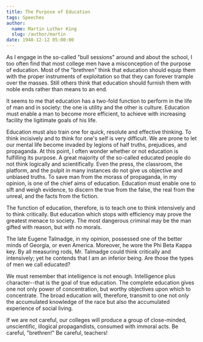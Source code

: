 ```yaml
---
title: The Purpose of Education
tags: Speeches
author:
  name: Martin Luther King
  slug: /author/martin
date: 1948-12-12 05:00:00
---
```


<!--kg-card-begin: markdown--><p>As I engage in the so-called &quot;bull sessions&quot; around and about the school, I too often find that most college men have a misconception of the purpose of education. Most of the &quot;brethren&quot; think that education should equip them with the proper instruments of exploitation so that they can forever trample over the masses. Still others think that education should furnish them with noble ends rather than means to an end.</p>
<p>It seems to me that education has a two-fold function to perform in the life of man and in society: the one is utility and the other is culture. Education must enable a man to become more efficient, to achieve with increasing facility the ligitimate goals of his life.</p>
<p>Education must also train one for quick, resolute and effective thinking. To think incisively and to think for one's self is very difficult. We are prone to let our mental life become invaded by legions of half truths, prejudices, and propaganda. At this point, I often wonder whether or not education is fulfilling its purpose. A great majority of the so-called educated people do not think logically and scientifically. Even the press, the classroom, the platform, and the pulpit in many instances do not give us objective and unbiased truths. To save man from the morass of propaganda, in my opinion, is one of the chief aims of education. Education must enable one to sift and weigh evidence, to discern the true from the false, the real from the unreal, and the facts from the fiction.</p>
<p>The function of education, therefore, is to teach one to think intensively and to think critically. But education which stops with efficiency may prove the greatest menace to society. The most dangerous criminal may be the man gifted with reason, but with no morals.</p>
<p>The late Eugene Talmadge, in my opinion, possessed one of the better minds of Georgia, or even America. Moreover, he wore the Phi Beta Kappa key. By all measuring rods, Mr. Talmadge could think critically and intensively; yet he contends that I am an inferior being. Are those the types of men we call educated?</p>
<p>We must remember that intelligence is not enough. Intelligence plus character--that is the goal of true education. The complete education gives one not only power of concentration, but worthy objectives upon which to concentrate. The broad education will, therefore, transmit to one not only the accumulated knowledge of the race but also the accumulated experience of social living.</p>
<p>If we are not careful, our colleges will produce a group of close-minded, unscientific, illogical propagandists, consumed with immoral acts. Be careful, &quot;brethren!&quot; Be careful, teachers!</p>
<!--kg-card-end: markdown-->